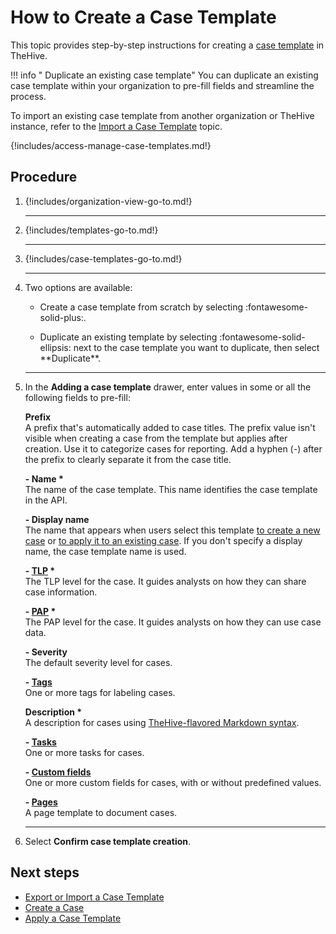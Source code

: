 # How to Create a Case Template

This topic provides step-by-step instructions for creating a [case template](about-case-templates.md) in TheHive.

!!! info "<!-- md:version 5.4 --> Duplicate an existing case template"
    You can duplicate an existing case template within your organization to pre-fill fields and streamline the process.

To import an existing case template from another organization or TheHive instance, refer to the [Import a Case Template](export-import-a-case-template.md#import-a-case-template) topic.

{!includes/access-manage-case-templates.md!}

<h2>Procedure</h2>

1. {!includes/organization-view-go-to.md!}

    ---

2. {!includes/templates-go-to.md!}

    ---

3. {!includes/case-templates-go-to.md!}

    ---

4. Two options are available:

    * Create a case template from scratch by selecting :fontawesome-solid-plus:.

    * <!-- md:version 5.4 --> Duplicate an existing template by selecting :fontawesome-solid-ellipsis: next to the case template you want to duplicate, then select **Duplicate**.

    ---

5. In the **Adding a case template** drawer, enter values in some or all the following fields to pre-fill:

    **Prefix**  
    A prefix that's automatically added to case titles. The prefix value isn't visible when creating a case from the template but applies after creation. Use it to categorize cases for reporting. Add a hyphen (*-*) after the prefix to clearly separate it from the case title.
        
    **- Name \***  
    The name of the case template. This name identifies the case template in the API.
    
    **- Display name**  
    The name that appears when users select this template [to create a new case](../../../../analyst-corner/cases/create-a-new-case.md) or [to apply it to an existing case](../../../../analyst-corner/cases/apply-a-case-template.md). If you don't specify a display name, the case template name is used.
    
    **- [TLP](https://www.misp-project.org/taxonomies.html#_tlp) \***  
    The TLP level for the case. It guides analysts on how they can share case information.
    
    **- [PAP](https://www.misp-project.org/taxonomies.html#_pap) \***  
    The PAP level for the case. It guides analysts on how they can use case data.
    
    **- Severity**  
    The default severity level for cases.
    
    **- [Tags](../../../../analyst-corner/cases/tags/add-remove-tags.md)**  
    One or more tags for labeling cases.
    
    **Description \***  
    A description for cases using [TheHive-flavored Markdown syntax](../../../../thehive-flavored-markdown.md).
    
    **- [Tasks](../../../../analyst-corner/cases/add-tasks-to-a-case.md)**  
    One or more tasks for cases.
    
    **- [Custom fields](../../../../analyst-corner/cases/add-custom-fields.md)**  
    One or more custom fields for cases, with or without predefined values.
    
    **- [Pages](../../../../knowledge-base/create-a-knowledge-base-page.md#create-a-page-at-the-case-level)**  
    A page template to document cases.

    ---

6. Select **Confirm case template creation**.

<h2>Next steps</h2>

* [Export or Import a Case Template](export-import-a-case-template.md)
* [Create a Case](../../../../analyst-corner/cases/create-a-new-case.md)
* [Apply a Case Template](../../../../analyst-corner/cases/apply-a-case-template.md)